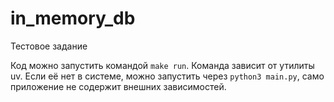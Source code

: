 # in_memory_db

Тестовое задание

Код можно запустить командой `make run`. Команда зависит от утилиты uv. Если её нет в системе, можно запустить через `python3 main.py`, само приложение не содержит внешних зависимостей.

